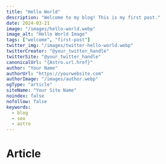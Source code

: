 ```yaml
---
title: "Hello World"
description: "Welcome to my blog! This is my first post."
date: 2024-03-21
image: "/images/hello-world.webp"
image_alt: "Hello World Image"
tags: ["welcome", "first-post"]
twitter_img: "/images/twitter-hello-world.webp"
twitterCreator: "@your_twitter_handle"
twitterSite: "@your_twitter_handle"
canonicalUrl: "{Astro.url.href}"
author: "Your Name"
authorUrl: "https://yourwebsite.com"
authorImage: "/images/author.webp"
ogType: "article"
siteName: "Your Site Name"
noindex: false
nofollow: false
keywords:
  - blog
  - seo
  - astro
---
```


# Article 
